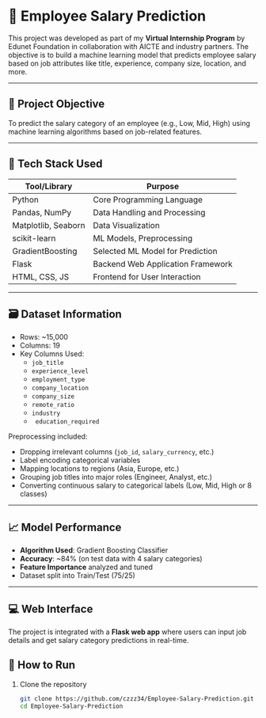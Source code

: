 # 🧠 Employee Salary Prediction

This project was developed as part of my **Virtual Internship Program** by Edunet Foundation in collaboration with AICTE and industry partners. The objective is to build a machine learning model that predicts employee salary  based on job attributes like title, experience, company size, location, and more.

---

## 📌 Project Objective

To predict the salary category of an employee (e.g., Low, Mid, High) using machine learning algorithms based on job-related features.

---

## 🧰 Tech Stack Used

| Tool/Library         | Purpose                            |
|----------------------|-------------------------------------|
| Python               | Core Programming Language           |
| Pandas, NumPy        | Data Handling and Processing        |
| Matplotlib, Seaborn  | Data Visualization                  |
| scikit-learn         | ML Models, Preprocessing            |
| GradientBoosting     | Selected ML Model for Prediction    |
| Flask                | Backend Web Application Framework   |
| HTML, CSS, JS        | Frontend for User Interaction       |

---

## 🗃️ Dataset Information

- Rows: ~15,000
- Columns: 19
- Key Columns Used:
  - `job_title`
  - `experience_level`
  - `employment_type`
  - `company_location` 
  - `company_size`
  - `remote_ratio`
  -  `industry`
  - ` education_required`

Preprocessing included:
- Dropping irrelevant columns (`job_id`, `salary_currency`, etc.)
- Label encoding categorical variables
- Mapping locations to regions (Asia, Europe, etc.)
- Grouping job titles into major roles (Engineer, Analyst, etc.)
- Converting continuous salary to categorical labels (Low, Mid, High or 8 classes)

---

## 📈 Model Performance

- **Algorithm Used**: Gradient Boosting Classifier
- **Accuracy**: ~84% (on test data with 4 salary categories)
- **Feature Importance** analyzed and tuned
- Dataset split into Train/Test (75/25)

---

## 💻 Web Interface

The project is integrated with a **Flask web app** where users can input job details and get salary category predictions in real-time.


## 🚀 How to Run

1. Clone the repository  
   ```bash
   git clone https://github.com/czzz34/Employee-Salary-Prediction.git
   cd Employee-Salary-Prediction
